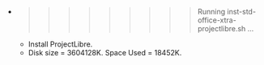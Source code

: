 * >>>>>>>>> Running inst-std-office-xtra-projectlibre.sh ...
  * Install ProjectLibre.
  * Disk size = 3604128K. Space Used = 18452K.
